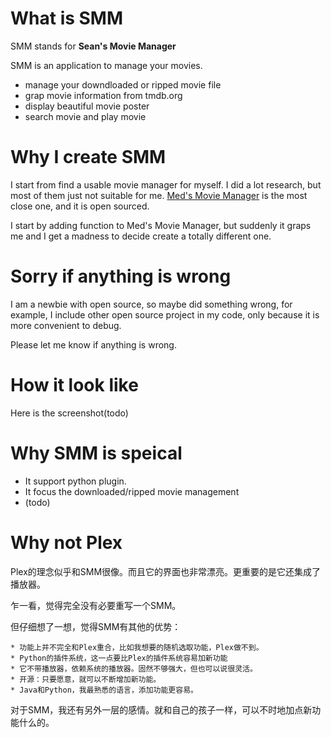 # What is SMM #

SMM stands for **Sean's Movie Manager**

SMM is an application to manage your movies.

- manage your downdloaded or ripped movie file
- grap movie information from tmdb.org
- display beautiful movie poster
- search movie and play movie

# Why I create SMM #

I start from find a usable movie manager for myself. I did a lot research, but most of them just not suitable for me. [Med's Movie Manager](http://sourceforge.net/projects/xmm/) is the most close one, and it is open sourced.

I start by adding function to Med's Movie Manager, but suddenly it graps me and I get a madness to decide create a totally different one.

# Sorry if anything is wrong #

I am a newbie with open source, so maybe did something wrong, for example, I include other open source project in my code, only because it is more convenient to debug.

Please let me know if anything is wrong.

# How it look like #

Here is the screenshot(todo)

# Why SMM is speical #

- It support python plugin.
- It focus the downloaded/ripped movie management
- (todo)

# Why not Plex

Plex的理念似乎和SMM很像。而且它的界面也非常漂亮。更重要的是它还集成了播放器。

乍一看，觉得完全没有必要重写一个SMM。

但仔细想了一想，觉得SMM有其他的优势：

	* 功能上并不完全和Plex重合，比如我想要的随机选取功能，Plex做不到。
	* Python的插件系统，这一点要比Plex的插件系统容易加新功能
	* 它不带播放器，依赖系统的播放器。固然不够强大，但也可以说很灵活。
	* 开源：只要愿意，就可以不断增加新功能。
	* Java和Python，我最熟悉的语言，添加功能更容易。

对于SMM，我还有另外一层的感情。就和自己的孩子一样，可以不时地加点新功能什么的。
